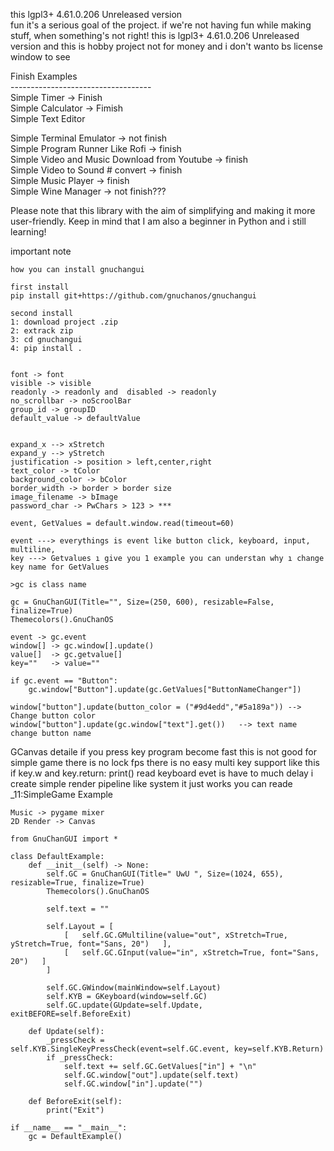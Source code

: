 <p> this lgpl3+ 4.61.0.206 Unreleased version <br>
fun it's a serious goal of the project. if we're not having fun while making stuff, when something's not right!
this is lgpl3+ 4.61.0.206 Unreleased version and this is hobby project not for money and i don't wanto bs license window to see
</p>


<p>

Finish Examples <br>
----------------------------------- <br>
Simple Timer -> Finish <br>
Simple Calculator -> Fimish <br>
Simple Text Editor <br>

Simple Terminal Emulator -> not finish <br>
Simple Program Runner Like Rofi -> finish <br>
Simple Video and Music Download from Youtube -> finish <br>
Simple Video to Sound # convert -> finish <br>
Simple Music Player -> finish <br>
Simple Wine Manager -> not finish??? <br>

</p>

<p> Please note that this library with the aim of simplifying and making it more user-friendly. Keep in mind that I am also a beginner in Python and i still learning! </p>

important note
```
how you can install gnuchangui

first install 
pip install git+https://github.com/gnuchanos/gnuchangui

second install
1: download project .zip
2: extrack zip
3: cd gnuchangui
4: pip install .


font -> font
visible -> visible
readonly -> readonly and  disabled -> readonly
no_scrollbar -> noScroolBar
group_id -> groupID
default_value -> defaultValue


expand_x --> xStretch
expand_y --> yStretch
justification -> position > left,center,right
text_color -> tColor
background_color -> bColor
border_width -> border > border size
image_filename -> bImage
password_char -> PwChars > 123 > ***
```


```
event, GetValues = default.window.read(timeout=60)

event ---> everythings is event like button click, keyboard, input, multiline,
key ---> Getvalues ı give you 1 example you can understan why ı change key name for GetValues

>gc is class name

gc = GnuChanGUI(Title="", Size=(250, 600), resizable=False, finalize=True)
Themecolors().GnuChanOS

event -> gc.event
window[] -> gc.window[].update()
value[]  -> gc.getvalue[]
key=""   -> value=""

if gc.event == "Button":
    gc.window["Button"].update(gc.GetValues["ButtonNameChanger"])

window["button"].update(button_color = ("#9d4edd","#5a189a")) --> Change button color
window["button"].update(gc.window["text"].get())   --> text name change button name
```

<p>
GCanvas detaile
    if you press key program become fast this is not good for simple game there is no lock fps
    there is no easy multi key support like this if key.w and key.return: print()
    read keyboard evet is have to much delay
    i create simple render pipeline like system it just works you can reade _11:SimpleGame Example

    Music -> pygame mixer
    2D Render -> Canvas
</p>


```
from GnuChanGUI import *

class DefaultExample:
    def __init__(self) -> None:
        self.GC = GnuChanGUI(Title=" UwU ", Size=(1024, 655), resizable=True, finalize=True)
        Themecolors().GnuChanOS

        self.text = ""

        self.Layout = [
            [   self.GC.GMultiline(value="out", xStretch=True, yStretch=True, font="Sans, 20")   ],
            [   self.GC.GInput(value="in", xStretch=True, font="Sans, 20")   ]
        ]

        self.GC.GWindow(mainWindow=self.Layout)
        self.KYB = GKeyboard(window=self.GC)
        self.GC.update(GUpdate=self.Update, exitBEFORE=self.BeforeExit)

    def Update(self):
        _pressCheck = self.KYB.SingleKeyPressCheck(event=self.GC.event, key=self.KYB.Return)
        if _pressCheck: 
            self.text += self.GC.GetValues["in"] + "\n"
            self.GC.window["out"].update(self.text)
            self.GC.window["in"].update("")

    def BeforeExit(self):
        print("Exit")

if __name__ == "__main__":
    gc = DefaultExample()
```
